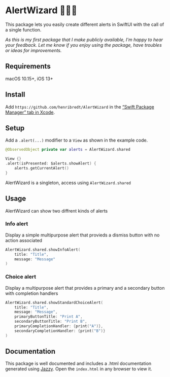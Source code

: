 # AlertWizard 🧙🏻‍♂️

This package lets you easily create different alerts in SwiftUI with the call of a single function.

_As this is my first package that I make publicly available, I'm happy to hear your feedback. Let me know if you enjoy using the package, have troubles or ideas for improvements._

## Requirements

macOS 10.15+, iOS 13+

## Install

Add `https://github.com/henribredt/AlertWizard` in the [“Swift Package Manager” tab in Xcode](https://developer.apple.com/documentation/xcode/adding_package_dependencies_to_your_app).

## Setup
Add a `.alert(...)` modifier to a `View` as shown in the example code.
```swift
@ObservedObject private var alerts = AlertWizard.shared

View {}
.alert(isPresented: $alerts.showAlert) {
    alerts.getCurrentAlert()
}
```
AlertWizard is a singleton, access using `AlertWizard.shared`
## Usage
AlertWizard can show two diffrent kinds of alerts

### Info alert
Display a simple multipurpose alert that provieds a dismiss button with no action associated
```swift
AlertWizard.shared.showInfoAlert(
    title: "Title",
    message: "Message"
)
```

### Choice alert
Display a multipurpose alert that provides a primary and a secondary button with completion handlers
```swift
AlertWizard.shared.showStandardChoiceAlert(
    title: "Title",
    message: "Message",
    primaryButtonTitle: "Print A",
    secondaryButtonTitle: "Print B",
    primaryCompletionHandler: {print("A")},
    secondaryCompletionHandler: {print("B")}
)
```
## Documentation
This package is well documented and includes a .html documentation generated using [Jazzy](https://github.com/realm/jazzy). Open the `index.html` in any browser to view it.
